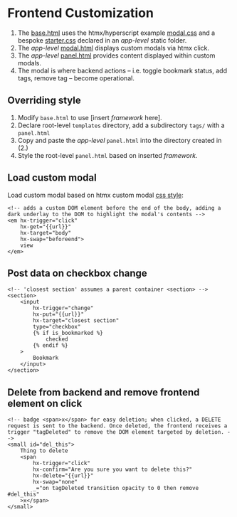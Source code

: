 # Frontend Customization

1. The [base.html](./templates/base.html) uses the htmx/hyperscript example [modal.css](./examples/static/css/modal.css) and a bespoke [starter.css](./examples/static/css/starter.css) declared in an _app-level_ static folder.
2. The _app-level_ [modal.html](./bookmarks/templates/commons/modal.html) displays custom modals via htmx click.
3. The _app-level_ [panel.html](./tags/templates/tags/panel.html) provides content displayed within custom modals.
4. The modal is where backend actions – i.e. toggle bookmark status, add tags, remove tag – become operational.

## Overriding style

1. Modify `base.html` to use [insert _framework_ here].
2. Declare root-level `templates` directory, add a subdirectory `tags/` with a `panel.html`
3. Copy and paste the _app-level_ `panel.html` into the directory created in (2.)
4. Style the root-level `panel.html` based on inserted _framework_.

## Load custom modal

Load custom modal based on htmx custom modal [css style](https://htmx.org/examples/modal-custom/):

```jinja
<!-- adds a custom DOM element before the end of the body, adding a dark underlay to the DOM to highlight the modal's contents -->
<em hx-trigger="click"
    hx-get="{{url}}"
    hx-target="body"
    hx-swap="beforeend">
    view
</em>
```

## Post data on checkbox change

```jinja
<!-- 'closest section' assumes a parent container <section> -->
<section>
    <input
        hx-trigger="change"
        hx-put="{{url}}"
        hx-target="closest section"
        type="checkbox"
        {% if is_bookmarked %}
            checked
        {% endif %}
    >
        Bookmark
    </input>
</section>
```

## Delete from backend and remove frontend element on click

```jinja
<!-- badge <span>x</span> for easy deletion; when clicked, a DELETE request is sent to the backend. Once deleted, the frontend receives a trigger "tagDeleted" to remove the DOM element targeted by deletion. -->
<small id="del_this">
    Thing to delete
    <span
        hx-trigger="click"
        hx-confirm="Are you sure you want to delete this?"
        hx-delete="{{url}}"
        hx-swap="none"
        _="on tagDeleted transition opacity to 0 then remove #del_this"
    >x</span>
</small>
```
